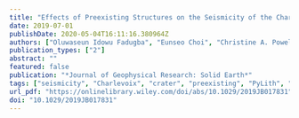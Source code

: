 ```yaml
---
title: "Effects of Preexisting Structures on the Seismicity of the Charlevoix Seismic Zone"
date: 2019-07-01
publishDate: 2020-05-04T16:11:16.380964Z
authors: ["Oluwaseun Idowu Fadugba", "Eunseo Choi", "Christine A. Powell"]
publication_types: ["2"]
abstract: ""
featured: false
publication: "*Journal of Geophysical Research: Solid Earth*"
tags: ["seismicity", "Charlevoix", "crater", "preexisting", "PyLith", "structures"]
url_pdf: "https://onlinelibrary.wiley.com/doi/abs/10.1029/2019JB017831"
doi: "10.1029/2019JB017831"
---
```


